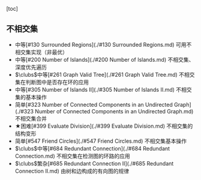 [toc]

## 不相交集


* 中等[#130 Surrounded Regions](./#130 Surrounded Regions.md)    可用不相交集实现（非最优）
* 中等[#200 Number of Islands](./#200 Number of Islands.md)    不相交集、深度优先遍历
* $\clubs$中等[#261 Graph Valid Tree](./#261 Graph Valid Tree.md)    不相交集在判断图中是否存在环的应用
* 中等[#305 Number of Islands II](./#305 Number of Islands II.md)    不相交集的基本操作
* 简单[#323 Number of Connected Components in an Undirected Graph](./#323 Number of Connected Components in an Undirected Graph.md)    不相交集合并
* $\bigstar$困难[#399 Evaluate Division](./#399 Evaluate Division.md)    不相交集的结构变形
* 简单[#547 Friend Circles](./#547 Friend Circles.md)    不相交集基本操作
* $\clubs$中等[#684 Redundant Connection](./#684 Redundant Connection.md)    不相交集在检测图的环路的应用
* $\clubs$繁杂[#685 Redundant Connection II](./#685 Redundant Connection II.md)    由树和边构成的有向图的规律

